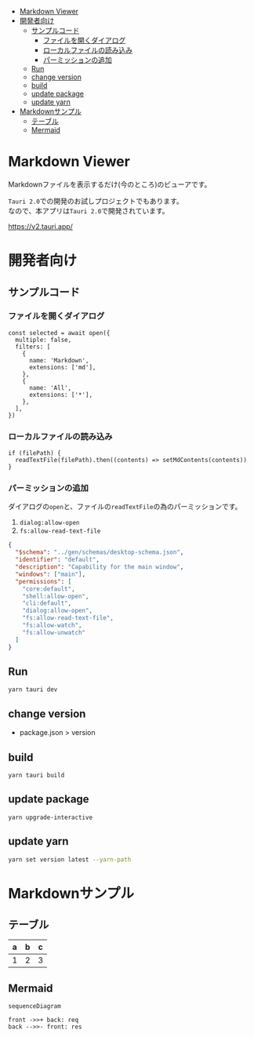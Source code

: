 - [Markdown Viewer](#markdown-viewer)
- [開発者向け](#開発者向け)
  - [サンプルコード](#サンプルコード)
    - [ファイルを開くダイアログ](#ファイルを開くダイアログ)
    - [ローカルファイルの読み込み](#ローカルファイルの読み込み)
    - [パーミッションの追加](#パーミッションの追加)
  - [Run](#run)
  - [change version](#change-version)
  - [build](#build)
  - [update package](#update-package)
  - [update yarn](#update-yarn)
- [Markdownサンプル](#markdownサンプル)
  - [テーブル](#テーブル)
  - [Mermaid](#mermaid)

# Markdown Viewer

Markdownファイルを表示するだけ(今のところ)のビューアです。

`Tauri 2.0`での開発のお試しプロジェクトでもあります。\
なので、本アプリは`Tauri 2.0`で開発されています。

https://v2.tauri.app/

# 開発者向け

## サンプルコード

### ファイルを開くダイアログ

```ts:src\app\header.tsx
const selected = await open({
  multiple: false,
  filters: [
    {
      name: 'Markdown',
      extensions: ['md'],
    },
    {
      name: 'All',
      extensions: ['*'],
    },
  ],
})
```

### ローカルファイルの読み込み

```ts:src\app\header.tsx
if (filePath) {
  readTextFile(filePath).then((contents) => setMdContents(contents))
}
```

### パーミッションの追加

ダイアログの`open`と、ファイルの`readTextFile`の為のパーミッションです。

1. `dialog:allow-open`
2. `fs:allow-read-text-file`

```json:src-tauri\capabilities\default.json {10-11} showLineNumbers
{
  "$schema": "../gen/schemas/desktop-schema.json",
  "identifier": "default",
  "description": "Capability for the main window",
  "windows": ["main"],
  "permissions": [
    "core:default",
    "shell:allow-open",
    "cli:default",
    "dialog:allow-open",
    "fs:allow-read-text-file",
    "fs:allow-watch",
    "fs:allow-unwatch"
  ]
}
```

## Run

```
yarn tauri dev
```

## change version

- package.json > version

## build

```
yarn tauri build
```

## update package

```
yarn upgrade-interactive
```

## update yarn

```sh
yarn set version latest --yarn-path
```

# Markdownサンプル

## テーブル

| a   | b   | c   |
| --- | --- | --- |
| 1   | 2   | 3   |

## Mermaid

```mermaid
sequenceDiagram

front ->>+ back: req
back -->>- front: res
```
